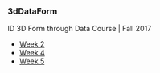 ### 3dDataForm
ID 3D Form through Data Course | Fall 2017

- [Week 2](week2/readme.md)
- [Week 4](week4/readme.md)
- [Week 5](week5/readme.md)

